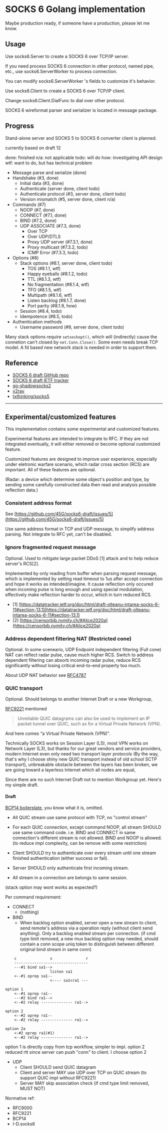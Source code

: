 # SOCKS 6 Golang implementation

Maybe production ready, if someone have a production, please let me know.

## Usage

Use socks6.Server to create a SOCKS 6 over TCP/IP server.

If you need process SOCKS 6 connection in other protocol, named pipe, etc., use socks6.ServerWorker to process connection.

You can modify socks6.ServerWorker 's fields to customize it's behavior.

Use socks6.Client to create a SOCKS 6 over TCP/IP client.

Change socks6.Client.DialFunc to dial over other protocol.

SOCKS 6 wireformat parser and serializer is located in message package.


## Progress

Stand-alone server and SOCKS 5 to SOCKS 6 converter client is planned.

currently based on draft 12

done: finished
n/a: not applicable
todo: will do
how: investigating API design
wtf: want to do, but has technical problem

- Message parse and serialize (done)
- Handshake (#3, done)
    - Initial data (#3, done)
    - Authenticate (server done, client todo)
    - Authenticate protocol (#3, server done, client todo)
    - Version mismatch (#5, server done, client n/a)
- Commands (#7)
    - NOOP (#7, done)
    - CONNECT (#7.1, done)
    - BIND (#7.2, done)
    - UDP ASSOCIATE (#7.3, done)
        - Over TCP
        - Over UDP/DTLS
        - Proxy UDP server (#7.3.1, done)
        - Proxy multicast (#7.3.2, todo)
        - ICMP Error (#7.3.3, todo)
- Options (#8)
    - Stack options (#8.1, server done, client todo)
        - TOS (#8.1.1, wtf)
        - Happy eyeballs (#8.1.2, todo)
        - TTL (#8.1.3, wtf)
        - No fragmentation (#8.1.4, wtf)
        - TFO (#8.1.5, wtf)
        - Multipath (#8.1.6, wtf)
        - Listen backlog (#8.1.7, done)
        - Port parity (#8.1.9, how)
    - Session (#8.4, todo)
    - Idempotence (#8.5, todo)
- Authentication methods
    - Username password (#9, server done, client todo)

Many stack options require `setsockopt()`, which will (indirectly) cause the connetion can't closed by `net.Conn.Close()`.
Some even needs break TCP model.
A fd based new network stack is needed in order to support them.

## Reference

- [SOCKS 6 draft GitHub repo](https://github.com/45G/socks6-draft)
- [SOCKS 6 draft IETF tracker](https://datatracker.ietf.org/doc/draft-olteanu-intarea-socks-6/)
- [go-shadowsocks2](https://github.com/shadowsocks/go-shadowsocks2)
- [v2ray](https://github.com/v2fly/v2ray-core)
- [txthinking/socks5](https://github.com/txthinking/socks5)

--------

## Experimental/customized features

This implementation contains some experimental and customized features.

Experimental features are intended to integrate to RFC.
If they are not integrated eventually, it will either removed or become optional customized feature.

Customized features are designed to improve user experience, especially under eletronic warfare scenario,
which radar cross section (RCS) are important.
All of these features are optional.

(Radar: a device which determine some object's position and type,
by sending some carefully constructed data then read and analysis possible reflection data.)

### Consistent address format

See [https://github.com/45G/socks6-draft/issues/5](https://github.com/45G/socks6-draft/issues/5)

Use same address format in TCP and UDP message, to simplify address parsing. Not integrate to RFC yet, can't be disabled.

### Ignore fragmented request message

Optional. Used to mitigate large packet DDoS [1] attack and to help reduce server's RCS[2].

Implemented by only reading from buffer when parsing request message,
which is implemented by setting read timeout to 1us after accept connection and hope it works as intended/imagine.
It cause reflection only occured when incoming pulse is long enough and using special modulation,
effectively make reflection harder to occur, which in turn reduced RCS.

- [1] [https://datatracker.ietf.org/doc/html/draft-olteanu-intarea-socks-6-11#section-13.1](https://datatracker.ietf.org/doc/html/draft-olteanu-intarea-socks-6-11#section-13.1)
- [2] [https://censorbib.nymity.ch/#Alice2020a](https://censorbib.nymity.ch/#Alice2020a)

### Address dependent filtering NAT (Restricted cone)

Optional. In some sceneario, UDP Endpoint independent filtering (Full cone) NAT can reflect radar pulse, cause much higher RCS.
Switch to address dependent filtering can absorb incoming radar pulse, reduce RCS significantly without losing critical end-to-end property too much.

About UDP NAT behavior see [RFC4787](https://datatracker.ietf.org/doc/html/rfc4787)

### QUIC transport

Optional. Should belongs to another Internet Draft or a new Workgroup,<!--consider how we actually use SOCKS 5 and [what the most famous SOCKS 5 implementation has been done](https://www.eff.org/deeplinks/2015/08/speech-enables-speech-china-takes-aim-its-coders), I suggest call it Unauthenticated Firewall Traversal Workgroup.-->

[RFC9221](https://datatracker.ietf.org/doc/html/rfc9221) mentioned

> Unreliable QUIC datagrams can also be used to implement an IP packet tunnel over QUIC, such as for a Virtual Private Network (VPN).

And here comes <q>a Virtual Private Network (VPN)</q>.

Technically SOCKS works on Session Layer (L5), most VPN works on Network Layer (L3), but thanks for our great vendors and service providers, modern Internet even only need two transport layer protocols (By the way, that's why I choose shiny new QUIC transport instead of old school SCTP transport), unbreakable obstacle between the layers has been broken, we are going toward a layerless Internet which all nodes are equal, <!--but some nodes are more equal. The Internet revolution has been betrayed, my friend!-->

Since there are no such Internet Draft not to mention Workgroup yet. Here's my simple draft.

#### Draft

[BCP14 boilerplate](https://datatracker.ietf.org/doc/html/rfc8174#section-2), you know what it is, omitted.

- All QUIC stream use same protocol with TCP, no "control stream"
- For each QUIC connection, except command NOOP, all stream SHOULD use same command code. i.e. BIND and CONNECT in same connection's different stream is not allowed. BIND and NOOP is allowed. (to reduce impl complexity, can be remove with some restriction)


- Client SHOULD try to authenticate over every stream until one stream finished authentication (either success or fail).
- Server SHOULD only authenticate first incoming stream.
- All stream in a connection are belongs to same session.

(stack option may wont works as expected?)

Per command requirement:
- CONNECT
    - (nothing)
- BIND
    - When backlog option enabled, server open a new stream to client, send remote's address via a operation reply (without client send anything). Only a backlog enabled stream per connection. (if cmd type limit removed, a new mux backlog option may needed, should contain a conn scope uniq token to distinguish between different original bind stream in same conn)
```
    c               s               r
    ---------------------------------
    ---#1 bind sa1-->
                    listen sa1
    <--#1 oprep sa1--
                    <---- sa1<ra1 ---

option 1
    <--#1 oprep ra1--
    ---#2 bind ra1-->
    <--#2 relay -------------- ra1-->

option 2
    <--#2 oprep ra1--
    <--#2 relay -------------- ra1-->

option 2a
    <-#2 oprep ra1(#1)
    <--#2 relay -------------- ra1-->
``` 

option 1 is directly copy from tcp workflow, simpler to impl.
option 2 reduced rtt since server can push "conn" to client.
I choose option 2

- UDP
    - Client SHOULD send QUIC datagram
    - Client and server MAY use UDP over TCP on QUIC stream (to support QUIC impl without RFC9221)
    - Server MAY skip association check (if cmd type limit removed, MUST NOT)


Normative ref:
- RFC9000
- RFC9221
- BCP14
- I-D.socks6
